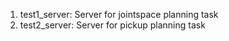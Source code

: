
1. test1_server: Server for jointspace planning task
2. test2_server: Server for pickup planning task

